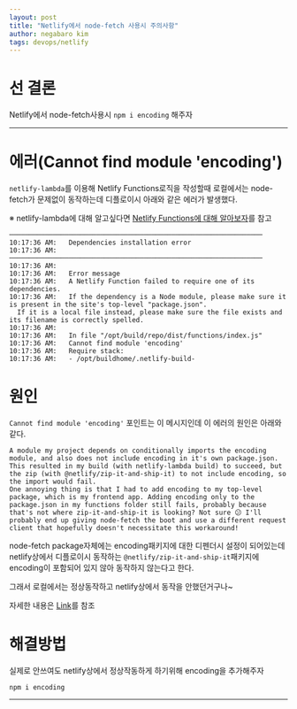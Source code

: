 ```yaml
---
layout: post
title: "Netlify에서 node-fetch 사용시 주의사항"
author: negabaro kim
tags: devops/netlify
---
```


# 선 결론

Netlify에서 node-fetch사용시 `npm i encoding` 해주자


---

# 에러(Cannot find module 'encoding')

`netlify-lambda`를 이용해 Netlify Functions로직을 작성할때 
로컬에서는 node-fetch가 문제없이 동작하는데 디플로이시 아래와 같은 에러가 발생했다.

※ netlify-lambda에 대해 알고싶다면 [Netlify Functions에 대해 알아보자]를 참고

```
────────────────────────────────────────────────────────────────
10:17:36 AM:   Dependencies installation error                               
10:17:36 AM: ────────────────────────────────────────────────────────────────
10:17:36 AM: 
10:17:36 AM:   Error message
10:17:36 AM:   A Netlify Function failed to require one of its dependencies.
10:17:36 AM:   If the dependency is a Node module, please make sure it is present in the site's top-level "package.json".
  If it is a local file instead, please make sure the file exists and its filename is correctly spelled.
10:17:36 AM: 
10:17:36 AM:   In file "/opt/build/repo/dist/functions/index.js"
10:17:36 AM:   Cannot find module 'encoding'
10:17:36 AM:   Require stack:
10:17:36 AM:   - /opt/buildhome/.netlify-build-
```

# 원인

`Cannot find module 'encoding'` 포인트는 이 메시지인데 
이 에러의 원인은 아래와 같다.

```
A module my project depends on conditionally imports the encoding module, and also does not include encoding in it's own package.json. This resulted in my build (with netlify-lambda build) to succeed, but the zip (with @netlify/zip-it-and-ship-it) to not include encoding, so the import would fail.
One annoying thing is that I had to add encoding to my top-level package, which is my frontend app. Adding encoding only to the package.json in my functions folder still fails, probably because that's not where zip-it-and-ship-it is looking? Not sure 😕 I'll probably end up giving node-fetch the boot and use a different request client that hopefully doesn't necessitate this workaround!
```


node-fetch package자체에는 encoding패키지에 대한 디펜더시 설정이 되어있는데 
netlify상에서 디플로이시 동작하는 `@netlify/zip-it-and-ship-it`패키지에 encoding이 포함되어 있지 않아 동작하지 않는다고 한다.

그래서 로컬에서는 정상동작하고 netlify상에서 동작을 안했던거구나~

자세한 내용은 [Link]를 참조

# 해결방법

실제로 안쓰여도 netlify상에서 정상작동하게 하기위해 encoding을 추가해주자

```
npm i encoding
```

---

[Link]: https://github.com/netlify/netlify-lambda/issues/201#issuecomment-569453218

[Netlify Functions에 대해 알아보자]: https://negabaro.github.io/archive/netlify-functions